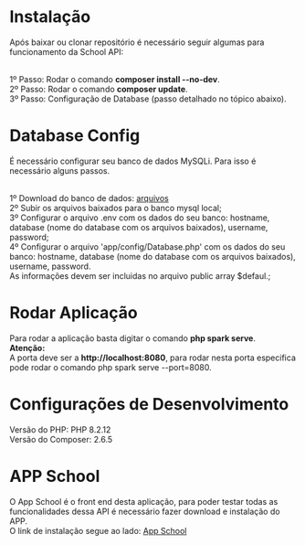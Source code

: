 
# Instalação
Após baixar ou clonar repositório é necessário seguir algumas para funcionamento da School API:<br><br>

1º Passo: Rodar o comando <b>composer install --no-dev</b>.<br>
2º Passo: Rodar o comando <b>composer update</b>.<br>
3º Passo: Configuração de Database (passo detalhado no tópico abaixo).

# Database Config
É necessário configurar seu banco de dados MySQLi. Para isso é necessário alguns passos. <br><br>

1º Download do banco de dados: [arquivos](https://drive.google.com/drive/folders/1FdcJuJtq9bdy-UQhGkjSsz6Y0E0o73DJ?usp=sharing)<br>
2º Subir os arquivos baixados para o banco mysql local;<br>
3º Configurar o arquivo .env com os dados do seu banco: hostname, database (nome do database com os arquivos baixados), username, password;<br>
4º Configurar o arquivo 'app/config/Database.php' com os dados do seu banco: hostname, database (nome do database com os arquivos baixados), username, password. <br>
As informações devem ser incluidas no arquivo public array $defaul.;

# Rodar Aplicação
Para rodar a aplicação basta digitar o comando <b>php spark serve</b>.<br>
<b>Atenção:</b></b><br>
A porta deve ser a <b>http://localhost:8080</b>, para rodar nesta porta especifica pode rodar o comando php spark serve --port=8080.

# Configurações de Desenvolvimento
Versão do PHP: PHP 8.2.12<br>
Versão do Composer:  2.6.5

# APP School
O App School é o front end desta aplicação, para poder testar todas as funcionalidades dessa API é necessário fazer download e instalação do APP.<br>
O link de instalação segue ao lado: [App School](https://github.com/douglasanschau/appSchool)

